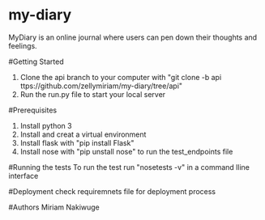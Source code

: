 # my-diary
MyDiary is an online journal where users can pen down their thoughts and feelings.

#Getting Started

1. Clone the api branch to your computer with 
"git clone -b api ttps://github.com/zellymiriam/my-diary/tree/api"
2. Run the run.py file to start your local server

#Prerequisites
1. Install python 3
2. Install and creat a virtual environment
3. Install flask with "pip install Flask"
4. Install nose with "pip unstall nose" to run the test_endpoints file

#Running the tests
To run the test run "nosetests -v" in a command lline interface

#Deployment
check requiremnets file for deployment process

#Authors
Miriam Nakiwuge 


